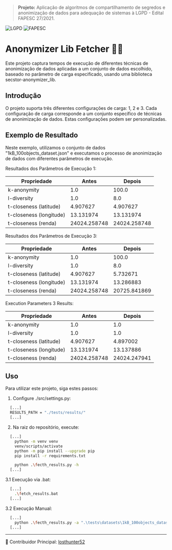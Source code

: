 > **Projeto:** Aplicação de algoritmos de compartilhamento de segredos e anonimização de dados para adequação de sistemas à LGPD - Edital FAPESC 27/2021.

![LGPD](https://img.shields.io/badge/-LGPD-blue)
![FAPESC](https://img.shields.io/badge/Edital-FAPESC%2027%2F2021-green)
 
 # Anonymizer Lib Fetcher 🕵️‍♂️

Este projeto captura tempos de execução de diferentes técnicas de anonimização de dados aplicadas a um conjunto de dados escolhido, baseado no parâmetro de carga especificado, usando uma biblioteca secstor-anonymizer_lib.

## Introdução

 O projeto suporta três diferentes configurações de carga: 1, 2 e 3. Cada configuração de carga corresponde a um conjunto específico de técnicas de anonimização de dados. Estas configurações podem ser personalizadas.

## Exemplo de Resultado

Neste exemplo, utilizamos o conjunto de dados "1kB_100objects_dataset.json" e executamos o processo de anonimização de dados com diferentes parâmetros de execução.

Resultados dos Parâmetros de Execução 1:

| Propriedade              | Antes        | Depois      |
|--------------------------|--------------|-------------|
| k-anonymity              | 1.0          | 100.0       |
| l-diversity              | 1.0          | 8.0         |
| t-closeness (latitude)   | 4.907627     | 4.907627    |
| t-closeness (longitude)  | 13.131974    | 13.131974   |
| t-closeness (renda)      | 24024.258748 | 24024.258748|

Resultados dos Parâmetros de Execução 3:

| Propriedade              | Antes        | Depois      |
|--------------------------|--------------|-------------|
| k-anonymity              | 1.0          | 100.0       |
| l-diversity              | 1.0          | 8.0         |
| t-closeness (latitude)   | 4.907627     | 5.732671    |
| t-closeness (longitude)  | 13.131974    | 13.286883   |
| t-closeness (renda)      | 24024.258748 | 20725.841869|


Execution Parameters 3 Results:

| Propriedade              | Antes        | Depois      |
|--------------------------|--------------|-------------|
| k-anonymity              | 1.0          | 1.0         |
| l-diversity              | 1.0          | 1.0         |
| t-closeness (latitude)   | 4.907627     | 4.897002    |
| t-closeness (longitude)  | 13.131974    | 13.137886   |
| t-closeness (renda)      | 24024.258748 | 24024.247941|


## Uso

Para utilizar este projeto, siga estes passos:

1. Configure ./src/settings.py:

```bash
  [...]
  RESULTS_PATH = "./tests/results/"
  [...]
```

2. Na raiz do repositório, execute:

```bash
  [...]
    python -m venv venv
    venv/scripts/activate
    python -m pip install --upgrade pip
    pip install -r requirements.txt

    python .\fecth_results.py -h
  [...]
```

3.1 Execução via .bat:

```bash
  [...]
    .\fetch_results.bat
  [...]
```

3.2 Execução Manual:

```bash
  [...]
    python .\fecth_results.py -a ".\tests\datasets\1kB_100objects_dataset.json" -t 5 -p 1 
  [...]
```
---

👤 Contribuidor Principal: [losthunter52](https://github.com/losthunter52/anonymizer_lib_fetcher)
